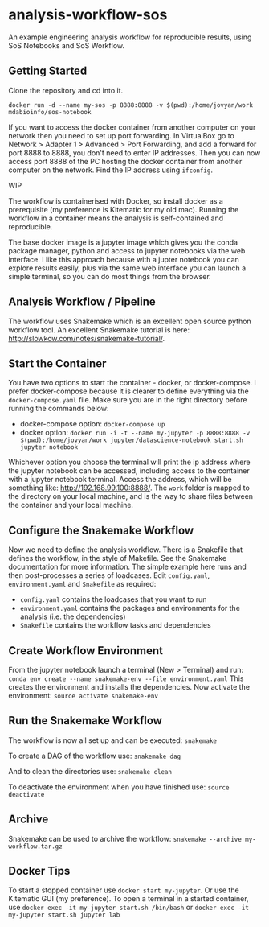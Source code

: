 # analysis-workflow-sos
An example engineering analysis workflow for reproducible results, using SoS Notebooks and SoS Workflow.

## Getting Started
Clone the repository and cd into it.




`docker run -d --name my-sos -p 8888:8888 -v $(pwd):/home/jovyan/work  mdabioinfo/sos-notebook`





If you want to access the docker container from another computer on your network then you need to set up port forwarding. In VirtualBox go to Network > Adapter 1 > Advanced > Port Forwarding, and add a forward for port 8888 to 8888, you don't need to enter IP addresses. Then you can now access port 8888 of the PC hosting the docker container from another computer on the network. Find the IP address using `ifconfig`.



WIP 
>>>>>

The workflow is containerised with Docker, so install docker as a prerequisite (my preference is Kitematic for my old mac). Running the workflow in a container means the analysis is self-contained and reproducible. 

The base docker image is a jupyter image which gives you the conda package manager, python and access to jupyter notebooks via the web interface. I like this approach because with a jupter notebook you can explore results easily, plus via the same web interface you can launch a simple terminal, so you can do most things from the browser.

## Analysis Workflow / Pipeline
The workflow uses Snakemake which is an excellent open source python workflow tool. An excellent Snakemake tutorial is here: http://slowkow.com/notes/snakemake-tutorial/.

## Start the Container
You have two options to start the container - docker, or docker-compose. I prefer docker-compose because it is clearer to define everything via the `docker-compose.yaml` file. Make sure you are in the right directory before running the commands below:
 - docker-compose option: `docker-compose up`
 - docker option: `docker run -i -t --name my-jupyter -p 8888:8888 -v $(pwd):/home/jovyan/work jupyter/datascience-notebook start.sh jupyter notebook`

Whichever option you choose the terminal will print the ip address where the jupyter notebook can be accessed, including access to the container with a jupyter notebook terminal. Access the address, which will be something like: http://192.168.99.100:8888/. The `work` folder is mapped to the directory on your local machine, and is the way to share files between the container and your local machine.

## Configure the Snakemake Workflow
Now we need to define the analysis workflow. There is a Snakefile that defines the workflow, in the style of Makefile. See the Snakemake documentation for more information. The simple example here runs and then post-processes a series of loadcases.
Edit `config.yaml`, `environment.yaml` and `Snakefile` as required:
 - `config.yaml` contains the loadcases that you want to run
 - `environment.yaml` contains the packages and environments for the analysis (i.e. the dependencies)
 - `Snakefile` contains the workflow tasks and dependencies

## Create Workflow Environment
From the jupyter notebook launch a terminal (New > Terminal) and run:
`conda env create --name snakemake-env --file environment.yaml`
This creates the environment and installs the dependencies. Now activate the environment:
`source activate snakemake-env`

## Run the Snakemake Workflow
The workflow is now all set up and can be executed:
`snakemake`

To create a DAG of the workflow use:
`snakemake dag` 

And to clean the directories use:
`snakemake clean`

To deactivate the environment when you have finished use:
`source deactivate`

## Archive
Snakemake can be used to archive the workflow:
`snakemake --archive my-workflow.tar.gz`

## Docker Tips
To start a stopped container use `docker start my-jupyter`. Or use the Kitematic GUI (my preference).
To open a terminal in a started container, use `docker exec -it my-jupyter start.sh /bin/bash` or `docker exec -it my-jupyter start.sh jupyter lab`
